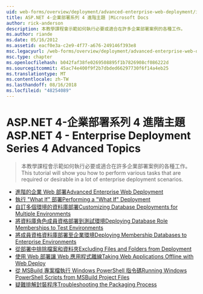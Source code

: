 ```yaml
---
uid: web-forms/overview/deployment/advanced-enterprise-web-deployment/index
title: ASP.NET 4-企業部署系列 4 進階主題 |Microsoft Docs
author: rick-anderson
description: 本教學課程會示範如何執行必要或適合在許多企業部署案例的各種工作。
ms.author: riande
ms.date: 05/16/2012
ms.assetid: eacf0e3a-c2e9-4f77-a676-249146f393e8
msc.legacyurl: /web-forms/overview/deployment/advanced-enterprise-web-deployment
msc.type: chapter
ms.openlocfilehash: b042faf38fe0269508895f1b7826908cf086222d
ms.sourcegitcommit: 45ac74e400f9f2b7dbded66297730f6f14a4eb25
ms.translationtype: MT
ms.contentlocale: zh-TW
ms.lasthandoff: 08/16/2018
ms.locfileid: "48254089"
---
```

<a name="aspnet-4---enterprise-deployment-series-4-advanced-topics"></a><span data-ttu-id="28492-103">ASP.NET 4-企業部署系列 4 進階主題</span><span class="sxs-lookup"><span data-stu-id="28492-103">ASP.NET 4 - Enterprise Deployment Series 4 Advanced Topics</span></span>
====================
> <span data-ttu-id="28492-104">本教學課程會示範如何執行必要或適合在許多企業部署案例的各種工作。</span><span class="sxs-lookup"><span data-stu-id="28492-104">This tutorial will show you how to perform various tasks that are required or desirable in a lot of enterprise deployment scenarios.</span></span>


- [<span data-ttu-id="28492-105">進階的企業 Web 部署</span><span class="sxs-lookup"><span data-stu-id="28492-105">Advanced Enterprise Web Deployment</span></span>](advanced-enterprise-web-deployment.md)
- [<span data-ttu-id="28492-106">執行 "What If" 部署</span><span class="sxs-lookup"><span data-stu-id="28492-106">Performing a "What If" Deployment</span></span>](performing-a-what-if-deployment.md)
- [<span data-ttu-id="28492-107">自訂多個環境的資料庫部署</span><span class="sxs-lookup"><span data-stu-id="28492-107">Customizing Database Deployments for Multiple Environments</span></span>](customizing-database-deployments-for-multiple-environments.md)
- [<span data-ttu-id="28492-108">將資料庫角色成員資格部署到測試環境</span><span class="sxs-lookup"><span data-stu-id="28492-108">Deploying Database Role Memberships to Test Environments</span></span>](deploying-database-role-memberships-to-test-environments.md)
- [<span data-ttu-id="28492-109">將成員資格資料庫部署至企業環境</span><span class="sxs-lookup"><span data-stu-id="28492-109">Deploying Membership Databases to Enterprise Environments</span></span>](deploying-membership-databases-to-enterprise-environments.md)
- [<span data-ttu-id="28492-110">從部署中排除檔案和資料夾</span><span class="sxs-lookup"><span data-stu-id="28492-110">Excluding Files and Folders from Deployment</span></span>](excluding-files-and-folders-from-deployment.md)
- [<span data-ttu-id="28492-111">使用 Web 部署讓 Web 應用程式離線</span><span class="sxs-lookup"><span data-stu-id="28492-111">Taking Web Applications Offline with Web Deploy</span></span>](taking-web-applications-offline-with-web-deploy.md)
- [<span data-ttu-id="28492-112">從 MSBuild 專案檔執行 Windows PowerShell 指令碼</span><span class="sxs-lookup"><span data-stu-id="28492-112">Running Windows PowerShell Scripts from MSBuild Project Files</span></span>](running-windows-powershell-scripts-from-msbuild-project-files.md)
- [<span data-ttu-id="28492-113">疑難排解封裝程序</span><span class="sxs-lookup"><span data-stu-id="28492-113">Troubleshooting the Packaging Process</span></span>](troubleshooting-the-packaging-process.md)
